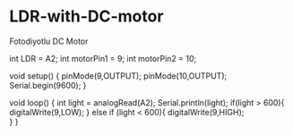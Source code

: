 # LDR-with-DC-motor

Fotodiyotlu DC Motor

int LDR = A2; 
int motorPin1 = 9; 
int motorPin2 = 10; 

void setup() {
   pinMode(9,OUTPUT);
   pinMode(10,OUTPUT);
   Serial.begin(9600);
}

void loop() {
  int light = analogRead(A2);
  Serial.println(light);
  if(light > 600){
    digitalWrite(9,LOW);
    }
  else if (light < 600){
  digitalWrite(9,HIGH);    
  }
}

